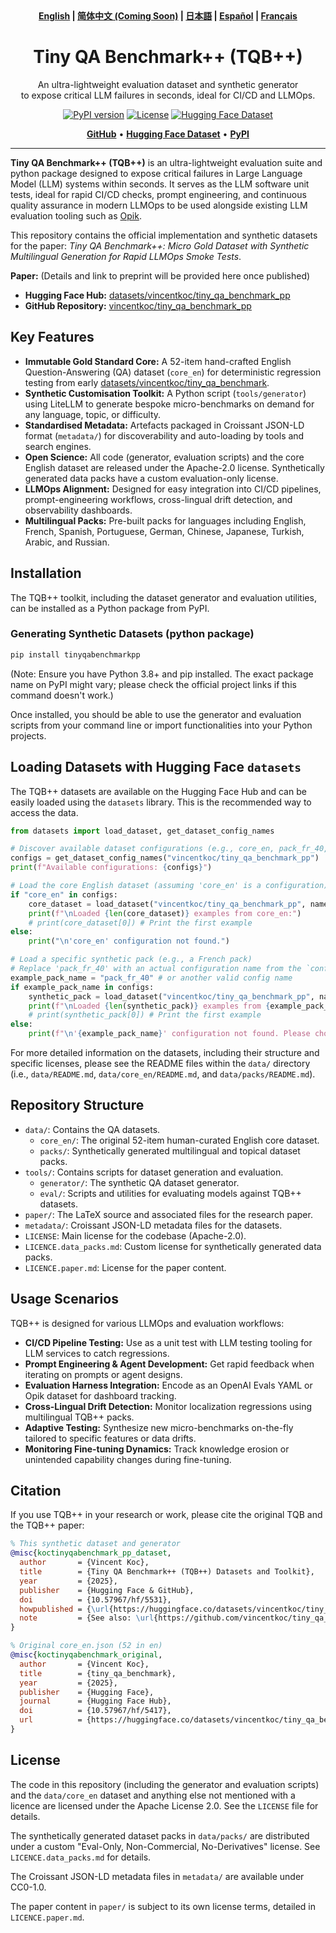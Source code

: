 <!-- SPDX-License-Identifier: Apache-2.0 OR CC BY 4.0 OR other -->
<div align="center"><b><a href="README.md">English</a> | <a href="README_zh.md">简体中文 (Coming Soon)</a> | <a href="README_ja.md">日本語</a> | <a href="README_es.md">Español</a> | <a href="README_fr.md">Français</a></b></div>

<h1 align="center" style="border: none">
    <div style="border: none">
        <!-- If you have a logo, you can add it here. Example:
        <a href="YOUR_PROJECT_LINK"><picture>
            <source media="(prefers-color-scheme: dark)" srcset="PATH_TO_DARK_LOGO.svg">
            <source media="(prefers-color-scheme: light)" srcset="PATH_TO_LIGHT_LOGO.svg">
            <img alt="Project Logo" src="PATH_TO_LIGHT_LOGO.svg" width="200" />
        </picture></a>
        <br>
        -->
        Tiny QA Benchmark++ (TQB++)
    </div>
</h1>

<p align="center">
An ultra-lightweight evaluation dataset and synthetic generator <br>to expose critical LLM failures in seconds, ideal for CI/CD and LLMOps.
</p>

<div align="center">
    <a href="https://pypi.org/project/tinyqabenchmarkpp/"><img alt="PyPI version" src="https://img.shields.io/pypi/v/tinyqabenchmarkpp"></a>
    <a href="https://github.com/vincentkoc/tiny_qa_benchmark_pp/blob/main/LICENSE"><img alt="License" src="https://img.shields.io/github/license/vincentkoc/tiny_qa_benchmark_pp"></a>
    <a href="https://huggingface.co/datasets/vincentkoc/tiny_qa_benchmark_pp"><img alt="Hugging Face Dataset" src="https://img.shields.io/badge/🤗%20Dataset-Tiny%20QA%20Benchmark%2B%2B-blue"></a>
    <!-- Consider adding a GitHub Actions workflow badge if you have CI configured -->
    <!-- e.g., <a href="YOUR_WORKFLOW_LINK"><img alt="Build Status" src="YOUR_WORKFLOW_BADGE_SVG_LINK"></a> -->
</div>

<p align="center">
    <a href="https://github.com/vincentkoc/tiny_qa_benchmark_pp"><b>GitHub</b></a> •
    <a href="https://huggingface.co/datasets/vincentkoc/tiny_qa_benchmark_pp"><b>Hugging Face Dataset</b></a> •
    <!-- Link to paper once available -->
    <!-- <a href="#"><b>Paper (Link Coming Soon)</b></a> • -->
    <a href="https://pypi.org/project/tinyqabenchmarkpp/"><b>PyPI</b></a>
</p>

<hr>
<!-- Optional: If you have a project thumbnail image, you can add it here -->
<!-- <p align="center"><img alt="TQB++ Thumbnail" src="path/to/your/thumbnail.png" width="700"></p> -->

**Tiny QA Benchmark++ (TQB++)** is an ultra-lightweight evaluation suite and python package designed to expose critical failures in Large Language Model (LLM) systems within seconds. It serves as the LLM software unit tests, ideal for rapid CI/CD checks, prompt engineering, and continuous quality assurance in modern LLMOps to be used alongside existing LLM evaluation tooling such as [Opik](https://github.com/comet-ml/opik/).

This repository contains the official implementation and synthetic datasets for the paper: *Tiny QA Benchmark++: Micro Gold Dataset with Synthetic Multilingual Generation for Rapid LLMOps Smoke Tests*.

**Paper:** (Details and link to preprint will be provided here once published)

- **Hugging Face Hub:** [datasets/vincentkoc/tiny_qa_benchmark_pp](https://huggingface.co/datasets/vincentkoc/tiny_qa_benchmark_pp)
- **GitHub Repository:** [vincentkoc/tiny_qa_benchmark_pp](https://github.com/vincentkoc/tiny_qa_benchmark_pp)

## Key Features

*   **Immutable Gold Standard Core:** A 52-item hand-crafted English Question-Answering (QA) dataset (`core_en`) for deterministic regression testing from early [datasets/vincentkoc/tiny_qa_benchmark](https://huggingface.co/datasets/vincentkoc/tiny_qa_benchmark).
*   **Synthetic Customisation Toolkit:** A Python script (`tools/generator`) using LiteLLM to generate bespoke micro-benchmarks on demand for any language, topic, or difficulty.
*   **Standardised Metadata:** Artefacts packaged in Croissant JSON-LD format (`metadata/`) for discoverability and auto-loading by tools and search engines.
*   **Open Science:** All code (generator, evaluation scripts) and the core English dataset are released under the Apache-2.0 license. Synthetically generated data packs have a custom evaluation-only license.
*   **LLMOps Alignment:** Designed for easy integration into CI/CD pipelines, prompt-engineering workflows, cross-lingual drift detection, and observability dashboards.
*   **Multilingual Packs:** Pre-built packs for languages including English, French, Spanish, Portuguese, German, Chinese, Japanese, Turkish, Arabic, and Russian.

## Installation

The TQB++ toolkit, including the dataset generator and evaluation utilities, can be installed as a Python package from PyPI.

### Generating Synthetic Datasets (python package)

```bash
pip install tinyqabenchmarkpp
```

(Note: Ensure you have Python 3.8+ and pip installed. The exact package name on PyPI might vary; please check the official project links if this command doesn't work.)

Once installed, you should be able to use the generator and evaluation scripts from your command line or import functionalities into your Python projects.

## Loading Datasets with Hugging Face `datasets`

The TQB++ datasets are available on the Hugging Face Hub and can be easily loaded using the `datasets` library. This is the recommended way to access the data.

```python
from datasets import load_dataset, get_dataset_config_names

# Discover available dataset configurations (e.g., core_en, pack_fr_40, etc.)
configs = get_dataset_config_names("vincentkoc/tiny_qa_benchmark_pp")
print(f"Available configurations: {configs}")

# Load the core English dataset (assuming 'core_en' is a configuration)
if "core_en" in configs:
    core_dataset = load_dataset("vincentkoc/tiny_qa_benchmark_pp", name="core_en", split="train")
    print(f"\nLoaded {len(core_dataset)} examples from core_en:")
    # print(core_dataset[0]) # Print the first example
else:
    print("\n'core_en' configuration not found.")

# Load a specific synthetic pack (e.g., a French pack)
# Replace 'pack_fr_40' with an actual configuration name from the `configs` list
example_pack_name = "pack_fr_40" # or another valid config name
if example_pack_name in configs:
    synthetic_pack = load_dataset("vincentkoc/tiny_qa_benchmark_pp", name=example_pack_name, split="train")
    print(f"\nLoaded {len(synthetic_pack)} examples from {example_pack_name}:")
    # print(synthetic_pack[0]) # Print the first example
else:
    print(f"\n'{example_pack_name}' configuration not found. Please choose from available configurations.")

```

For more detailed information on the datasets, including their structure and specific licenses, please see the README files within the `data/` directory (i.e., `data/README.md`, `data/core_en/README.md`, and `data/packs/README.md`).

## Repository Structure

*   `data/`: Contains the QA datasets.
    *   `core_en/`: The original 52-item human-curated English core dataset.
    *   `packs/`: Synthetically generated multilingual and topical dataset packs.
*   `tools/`: Contains scripts for dataset generation and evaluation.
    *   `generator/`: The synthetic QA dataset generator.
    *   `eval/`: Scripts and utilities for evaluating models against TQB++ datasets.
*   `paper/`: The LaTeX source and associated files for the research paper.
*   `metadata/`: Croissant JSON-LD metadata files for the datasets.
*   `LICENSE`: Main license for the codebase (Apache-2.0).
*   `LICENCE.data_packs.md`: Custom license for synthetically generated data packs.
*   `LICENCE.paper.md`: License for the paper content.

## Usage Scenarios

TQB++ is designed for various LLMOps and evaluation workflows:

*   **CI/CD Pipeline Testing:** Use as a unit test with LLM testing tooling for LLM services to catch regressions.
*   **Prompt Engineering & Agent Development:** Get rapid feedback when iterating on prompts or agent designs.
*   **Evaluation Harness Integration:** Encode as an OpenAI Evals YAML or Opik dataset for dashboard tracking.
*   **Cross-Lingual Drift Detection:** Monitor localization regressions using multilingual TQB++ packs.
*   **Adaptive Testing:** Synthesize new micro-benchmarks on-the-fly tailored to specific features or data drifts.
*   **Monitoring Fine-tuning Dynamics:** Track knowledge erosion or unintended capability changes during fine-tuning.

## Citation

If you use TQB++ in your research or work, please cite the original TQB and the TQB++ paper:

```bibtex
% This synthetic dataset and generator
@misc{koctinyqabenchmark_pp_dataset,
  author       = {Vincent Koc},
  title        = {Tiny QA Benchmark++ (TQB++) Datasets and Toolkit},
  year         = {2025},
  publisher    = {Hugging Face & GitHub},
  doi          = {10.57967/hf/5531},
  howpublished = {\url{https://huggingface.co/datasets/vincentkoc/tiny_qa_benchmark_pp}},
  note         = {See also: \url{https://github.com/vincentkoc/tiny_qa_benchmark_pp}}
}

% Original core_en.json (52 in en)
@misc{koctinyqabenchmark_original,
  author       = {Vincent Koc},
  title        = {tiny_qa_benchmark},
  year         = {2025},
  publisher    = {Hugging Face},
  journal      = {Hugging Face Hub},
  doi          = {10.57967/hf/5417},
  url          = {https://huggingface.co/datasets/vincentkoc/tiny_qa_benchmark}
}
```

<!-- % Placeholder for TQB++ paper citation - will be updated upon publication
@article{koc2025tqb_pp,
  author       = {Vincent Koc},
  title        = {Tiny QA Benchmark$^{++}$: Micro Gold Dataset with Synthetic Multilingual Generation for Rapid LLMOps Smoke Tests},
  journal      = {Journal of Machine Learning Research (pending)},
  year         = {2025},
  volume       = {XX},
  number       = {X},
  pages        = {X-XX},
  url          = {http://jmlr.org/papers/vXX/koc25a.html} % Example URL
} -->

## License
The code in this repository (including the generator and evaluation scripts) and the `data/core_en` dataset and anything else not mentioned with a licence are licensed under the Apache License 2.0. See the `LICENSE` file for details.

The synthetically generated dataset packs in `data/packs/` are distributed under a custom "Eval-Only, Non-Commercial, No-Derivatives" license. See `LICENCE.data_packs.md` for details.

The Croissant JSON-LD metadata files in `metadata/` are available under CC0-1.0.

The paper content in `paper/` is subject to its own license terms, detailed in `LICENCE.paper.md`.
